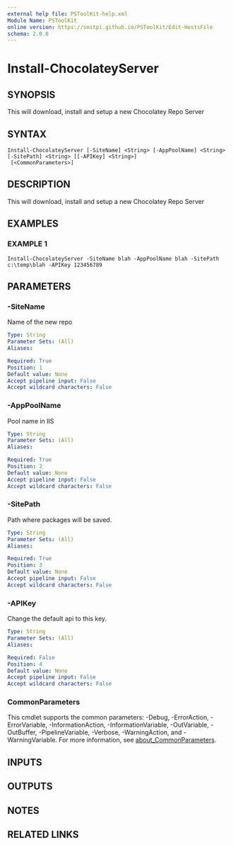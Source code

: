 ```yaml
---
external help file: PSToolKit-help.xml
Module Name: PSToolKit
online version: https://smitpi.github.io/PSToolKit/Edit-HostsFile
schema: 2.0.0
---
```


# Install-ChocolateyServer

## SYNOPSIS
This will download, install and setup a new Chocolatey Repo Server

## SYNTAX

```
Install-ChocolateyServer [-SiteName] <String> [-AppPoolName] <String> [-SitePath] <String> [[-APIKey] <String>]
 [<CommonParameters>]
```

## DESCRIPTION
This will download, install and setup a new Chocolatey Repo Server

## EXAMPLES

### EXAMPLE 1
```
Install-ChocolateyServer -SiteName blah -AppPoolName blah -SitePath c:\temp\blah -APIKey 123456789
```

## PARAMETERS

### -SiteName
Name of the new repo

```yaml
Type: String
Parameter Sets: (All)
Aliases:

Required: True
Position: 1
Default value: None
Accept pipeline input: False
Accept wildcard characters: False
```

### -AppPoolName
Pool name in IIS

```yaml
Type: String
Parameter Sets: (All)
Aliases:

Required: True
Position: 2
Default value: None
Accept pipeline input: False
Accept wildcard characters: False
```

### -SitePath
Path where packages will be saved.

```yaml
Type: String
Parameter Sets: (All)
Aliases:

Required: True
Position: 3
Default value: None
Accept pipeline input: False
Accept wildcard characters: False
```

### -APIKey
Change the default api to this key.

```yaml
Type: String
Parameter Sets: (All)
Aliases:

Required: False
Position: 4
Default value: None
Accept pipeline input: False
Accept wildcard characters: False
```

### CommonParameters
This cmdlet supports the common parameters: -Debug, -ErrorAction, -ErrorVariable, -InformationAction, -InformationVariable, -OutVariable, -OutBuffer, -PipelineVariable, -Verbose, -WarningAction, and -WarningVariable. For more information, see [about_CommonParameters](http://go.microsoft.com/fwlink/?LinkID=113216).

## INPUTS

## OUTPUTS

## NOTES

## RELATED LINKS
